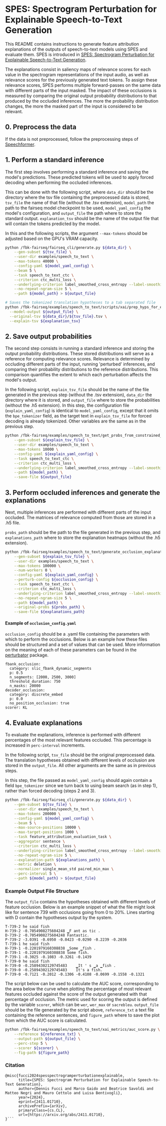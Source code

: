 # SPES: Spectrogram Perturbation for Explainable Speech-to-Text Generation


This README contains instructions to generate feature attribution explanations of the outputs of 
speech-to-text models using SPES and evaluate them.
SPES is introduced in [SPES: Spectrogram Perturbation for Explainable Speech-to-Text Generation](https://arxiv.org/abs/2411.01710).

The explanations consist in saliency maps of relevance scores for each value in the spectrogram 
representations of the input audio, as well as relevance scores for the previously generated text tokens. 
To assign these relevance scores, SPES performs multiple forward-passes on the same data with different parts 
of the input masked. 
The impact of these occlusions is measured by comparing the original output probability distributions to that 
produced by the occluded inferences. The more the probability distribution changes, the more the masked 
part of the input is considered to be relevant.  

## 0. Preprocess the data

If the data is not preprocessed, follow the preprocessing steps of [Speechformer](https://gitlab.fbk.eu/mt/fbk-fairseq/-/blob/internal_master/fbk_works/SPEECHFORMER.md#preprocessing).

## 1. Perform a standard inference

The first step involves performing a standard inference and saving the model's predictions. These predicted tokens will be used to apply forced decoding when performing the occluded inferences. 

This can be done with the following script, where `data_dir` should be the directory where the tsv file containing the preprocessed data is stored, `tsv_file` the name of that file (without the .tsv extension), `model_path` the path to the fairseq model checkpoint to be used, `model_yaml_config` the model's configuration, and `output_file` the path where to store the standard output. `explanation_tsv` should be the name of the output file that will contain the tokens predicted by the model. 

In this and the following scripts, the argument `--max-tokens` should be adjusted based on the GPU's VRAM capacity.
```bash
python /fbk-fairseq/fairseq_cli/generate.py ${data_dir} \
	--gen-subset ${tsv_file} \
	--user-dir examples/speech_to_text \
	--max-tokens 40000 \
	--config-yaml ${model_yaml_config} \
	--beam 5 \
	--task speech_to_text_ctc \
	--criterion ctc_multi_loss \
	--underlying-criterion label_smoothed_cross_entropy --label-smoothing 0.1 \
	--no-repeat-ngram-size 5 \
	--path ${model_path} > ${output_file}

# Saves the tokenized translation hypotheses to a tab separated file
python /fbk-fairseq/examples/speech_to_text/scripts/xai/prep_hyps_for_explanation.py \
  --model-output ${output_file} \
  --original-tsv ${data_dir}/${tsv_file}.tsv \
  --explain-tsv ${explanation_tsv}
```

## 2. Save output probabilities

The second step consists in running a standard inference and storing the output probability distributions. These stored distributions will serve as a reference for computing relevance scores. Relevance is determined by occluding different parts of the input, running 'perturbed' inferences, and comparing their probability distributions to the reference distributions. This comparison quantifies the extent to which each perturbation affects the model's output.

In the following script, `explain_tsv_file` should be the name of the file generated in the previous step (without the .tsv extension), `data_dir` the directory where it is stored, and `output_file` where to store the probabilities (without the .h5 extension).
In this step, the configuration file (`explain_yaml_config`) is identical to `model_yaml_config`, except that it omits the `bpe_tokenizer` field, as the target text in `explain_tsv_file` for forced decoding is already tokenized.
Other variables are the same as in the previous step.

```bash
python /fbk-fairseq/examples/speech_to_text/get_probs_from_constrained_decoding.py ${data_dir} \
    --gen-subset ${explain_tsv_file} \
    --user-dir examples/speech_to_text \
    --max-tokens 10000 \
    --config-yaml ${explain_yaml_config} \
    --task speech_to_text_ctc \
    --criterion ctc_multi_loss \
    --underlying-criterion label_smoothed_cross_entropy --label-smoothing 0.1 \
    --path ${model_path} \
    --save-file ${output_file}
```

## 3. Perform occluded inferences and generate the explanations

Next, multiple inferences are performed with different parts of the input occluded. The matrices of relevance computed from those are stored in a .h5 file.

`probs_path` should be the path to the file generated in the previous step, and `explanations_path` where to store the explanation heatmaps (without the .h5 extension). 

```bash
python /fbk-fairseq/examples/speech_to_text/generate_occlusion_explanation.py ${data_dir} \
    --gen-subset ${explain_tsv_file} \
    --user-dir examples/speech_to_text \
    --max-tokens 100000 \
    --num-workers 0 \
    --config-yaml ${explain_yaml_config} \
    --perturb-config ${occlusion_config} \
    --task speech_to_text_ctc \
    --criterion ctc_multi_loss \
    --underlying-criterion label_smoothed_cross_entropy --label-smoothing 0.1 \
    --no-repeat-ngram-size 5 \
    --path ${model_path} \
    --original-probs ${probs_path} \
    --save-file ${explanations_path}
```

#### Example of `occlusion_config.yaml`

`occlusion_config` should be a .yaml file containing the parameters with which to perform the occlusions. Below is an example how these files should be structured and a set of values that can be used. More information on the meaning of each of these parameters can be found in the [perturbator](https://gitlab.fbk.eu/mt/fbk-fairseq/-/tree/internal_master/examples/speech_to_text/occlusion_explanation/perturbators) package.

```
fbank_occlusion:
  category: slic_fbank_dynamic_segments
  p: 0.5
  n_segments: [2000, 2500, 3000]
  threshold_duration: 750
  n_masks: 20000
decoder_occlusion:
  category: discrete_embed
  p: 0.0
  no_position_occlusion: true
scorer: KL
```

## 4. Evaluate explanations

To evaluate the explanations, inference is performed with different percentages of the most relevant features occluded. This percentage is increased in `perc-interval` increments. 

In the following script, `tsv_file` should be the original preprocessed data. The translation hypotheses obtained with different levels of occlusion are stored in the `output_file`. All other arguments are the same as in previous steps.

In this step, the file passed as `model_yaml_config` should again contain a field `bpe_tokenizer` since we turn back to using beam search (as in step 1), rather than forced decoding (steps 2 and 3).

```bash
python /fbk-fairseq/fairseq_cli/generate.py ${data_dir} \
    --gen-subset ${tsv_file} \
    --user-dir examples/speech_to_text \
    --max-tokens 200000 \
    --config-yaml ${model_yaml_config} \
    --beam 5 \
    --max-source-positions 10000 \
    --max-target-positions 1000 \
    --task feature_attribution_evaluation_task \
    --aggregator sentence \
    --criterion ctc_multi_loss \
    --underlying-criterion label_smoothed_cross_entropy --label-smoothing 0.1 \
    --no-repeat-ngram-size 5 \
    --explanation-path ${explanations_path} \
    --metric deletion \
    --normalizer single_mean_std paired_min_max \
    --perc-interval 5 \
    --path ${model_path} > ${output_file}
```

### Example Output File Structure

The `output_file` contains the hypotheses obtained with different levels of feature occlusion. Below is an example snippet of what the file might look like for sentence 739 with occlusions going from 0 to 20%. Lines starting with D contain the hypotheses output by the system.

```
T-739-2	he said fish
H-739-2	-0.7054908275604248	▁F ant as tic .
D-739-2	-0.7054908275604248	Fantastic.
P-739-2	-3.0391 -0.6950 -0.0423 -0.0290 -0.2239 -0.2036
T-739-1	he said fish
H-739-1	-0.2201979160308838	▁Some ▁fish .
D-739-1	-0.2201979160308838	Some fish.
P-739-1	-0.3025 -0.1083 -0.3261 -0.1439
T-739-0	he said fish
H-739-0	-0.25894302129745483	▁It ' s ▁a ▁fish .
D-739-0	-0.25894302129745483	It's a fish.
P-739-0	-0.7121 -0.2012 -0.1306 -0.4108 -0.0699 -0.1558 -0.1321
```

The script below can be used to calculate the AUC score, corresponding to the area below the curve when plotting the percentage of most relevant features occluded against the score of the output generated with that percentage of occlusion. The metric used for scoring the output is defined by the variable `scorer`, which can be `wer`, `wer_max` or `sacrebleu`. `output_file` should be the file generated by the script above, `reference_txt` a text file containing the reference sentences, and `figure_path` where to save the plot from which the AUC score is calculated.

```bash
python /fbk-fairseq/examples/speech_to_text/xai_metrics/auc_score.py \
    --reference ${reference_txt} \
    --output-path ${output_file} \
    --perc-step 5 \
    --scorer ${scorer} \
    --fig-path ${figure_path}
```

### Citation

```
@misc{fucci2024spesspectrogramperturbationexplainable,
      title={SPES: Spectrogram Perturbation for Explainable Speech-to-Text Generation}, 
      author={Dennis Fucci and Marco Gaido and Beatrice Savoldi and Matteo Negri and Mauro Cettolo and Luisa Bentivogli},
      year={2024},
      eprint={2411.01710},
      archivePrefix={arXiv},
      primaryClass={cs.CL},
      url={https://arxiv.org/abs/2411.01710}, 
}```
